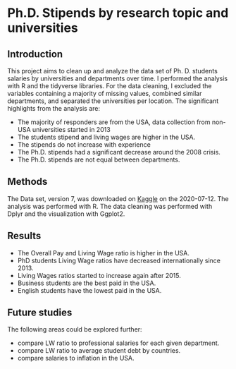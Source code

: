 # Ph.D. Stipends by research topic and universities

## Introduction

This project aims to clean up and analyze the data set of Ph. D. students salaries by universities and departments over time.
I performed the analysis with  R and the tidyverse libraries.
For the data cleaning, I excluded the variables containing a majority of missing values, combined similar departments, and separated the universities per location.
The significant highlights from the analysis are:  

* The majority of responders are from the USA, data collection from non-USA universities started in 2013
* The students stipend and living wages are higher in the USA.
* The stipends do not increase with experience
* The Ph.D. stipends had a significant decrease around the 2008 crisis.
* The Ph.D. stipends are not equal between departments.

## Methods

The Data set, version 7, was downloaded on [Kaggle](https://www.kaggle.com/paultimothymooney/phd-stipends/data) on the 2020-07-12.
The analysis was performed with R. The data cleaning was performed with Dplyr and the visualization with Ggplot2.

## Results

* The Overall Pay and Living Wage ratio is higher in the USA.
* PhD students Living Wage ratios have decreased internationally since 2013.
* Living Wages ratios started to increase again after 2015.
* Business students are the best paid in the USA.
* English students have the lowest paid in the USA.

## Future studies

The following areas could be explored further:

 * compare LW ratio to professional salaries for each given department.
 * compare LW ratio to average student debt by countries.
 * compare salaries to inflation in the USA.